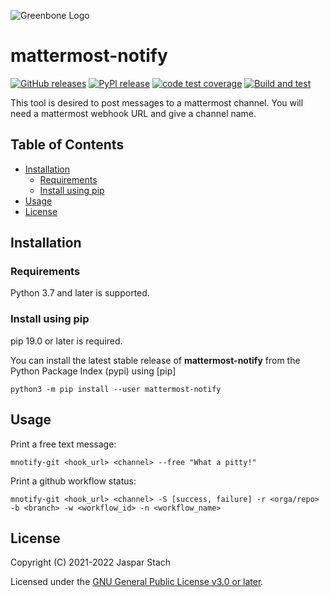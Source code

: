 ![Greenbone Logo](https://www.greenbone.net/wp-content/uploads/gb_new-logo_horizontal_rgb_small.png)

# mattermost-notify <!-- omit in toc -->

[![GitHub releases](https://img.shields.io/github/release/greenbone/mattermost-notify.svg)](https://github.com/greenbone/mattermost-notify/releases)
[![PyPI release](https://img.shields.io/pypi/v/mattermost-notify.svg)](https://pypi.org/project/mattermost-notify/)
[![code test coverage](https://codecov.io/gh/greenbone/mattermost-notify/branch/main/graph/badge.svg)](https://codecov.io/gh/greenbone/mattermost-notify)
[![Build and test](https://github.com/greenbone/mattermost-notify/actions/workflows/ci-python.yml/badge.svg)](https://github.com/greenbone/mattermost-notify/actions/workflows/ci-python.yml)

This tool is desired to post messages to a mattermost channel.
You will need a mattermost webhook URL and give a channel name.

## Table of Contents <!-- omit in toc -->

- [Installation](#installation)
  - [Requirements](#requirements)
  - [Install using pip](#install-using-pip)
- [Usage](#usage)
- [License](#license)

## Installation

### Requirements

Python 3.7 and later is supported.

### Install using pip

pip 19.0 or later is required.

You can install the latest stable release of **mattermost-notify** from the Python
Package Index (pypi) using [pip]

    python3 -m pip install --user mattermost-notify

## Usage

Print a free text message:
```
mnotify-git <hook_url> <channel> --free "What a pitty!"
```

Print a github workflow status:
```
mnotify-git <hook_url> <channel> -S [success, failure] -r <orga/repo> -b <branch> -w <workflow_id> -n <workflow_name>
```

## License

Copyright (C) 2021-2022 Jaspar Stach

Licensed under the [GNU General Public License v3.0 or later](LICENSE).